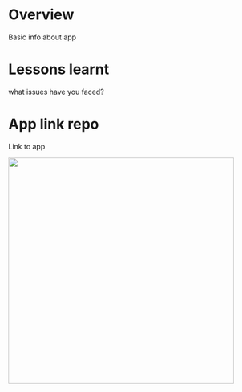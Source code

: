 # Overview
Basic info about app

# Lessons learnt
what issues have you faced?

# App link repo
Link to app 

<img src="https://raw.githubusercontent.com/szduniak-ba/CSV-file-creator/main/Diagram%20bez%20tytu%C5%82u-Activity%20diagram%20req.A.1..jpg" width="450" class="center">
